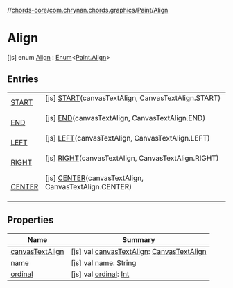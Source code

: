 //[chords-core](../../../../index.md)/[com.chrynan.chords.graphics](../../index.md)/[Paint](../index.md)/[Align](index.md)



# Align  
 [js] enum [Align](index.md) : [Enum](https://kotlinlang.org/api/latest/jvm/stdlib/kotlin/-enum/index.html)<[Paint.Align](index.md)>    


## Entries  
  
| | |
|---|---|
| <a name="com.chrynan.chords.graphics/Paint.Align.START///PointingToDeclaration/"></a>[START](-s-t-a-r-t/index.md)| <a name="com.chrynan.chords.graphics/Paint.Align.START///PointingToDeclaration/"></a> [js] [START](-s-t-a-r-t/index.md)(canvasTextAlign, CanvasTextAlign.START)  <br>   <br>|
| <a name="com.chrynan.chords.graphics/Paint.Align.END///PointingToDeclaration/"></a>[END](-e-n-d/index.md)| <a name="com.chrynan.chords.graphics/Paint.Align.END///PointingToDeclaration/"></a> [js] [END](-e-n-d/index.md)(canvasTextAlign, CanvasTextAlign.END)  <br>   <br>|
| <a name="com.chrynan.chords.graphics/Paint.Align.LEFT///PointingToDeclaration/"></a>[LEFT](-l-e-f-t/index.md)| <a name="com.chrynan.chords.graphics/Paint.Align.LEFT///PointingToDeclaration/"></a> [js] [LEFT](-l-e-f-t/index.md)(canvasTextAlign, CanvasTextAlign.LEFT)  <br>   <br>|
| <a name="com.chrynan.chords.graphics/Paint.Align.RIGHT///PointingToDeclaration/"></a>[RIGHT](-r-i-g-h-t/index.md)| <a name="com.chrynan.chords.graphics/Paint.Align.RIGHT///PointingToDeclaration/"></a> [js] [RIGHT](-r-i-g-h-t/index.md)(canvasTextAlign, CanvasTextAlign.RIGHT)  <br>   <br>|
| <a name="com.chrynan.chords.graphics/Paint.Align.CENTER///PointingToDeclaration/"></a>[CENTER](-c-e-n-t-e-r/index.md)| <a name="com.chrynan.chords.graphics/Paint.Align.CENTER///PointingToDeclaration/"></a> [js] [CENTER](-c-e-n-t-e-r/index.md)(canvasTextAlign, CanvasTextAlign.CENTER)  <br>   <br>|


## Properties  
  
|  Name |  Summary | 
|---|---|
| <a name="com.chrynan.chords.graphics/Paint.Align/canvasTextAlign/#/PointingToDeclaration/"></a>[canvasTextAlign](canvas-text-align.md)| <a name="com.chrynan.chords.graphics/Paint.Align/canvasTextAlign/#/PointingToDeclaration/"></a> [js] val [canvasTextAlign](canvas-text-align.md): [CanvasTextAlign](https://kotlinlang.org/api/latest/jvm/stdlib/org.w3c.dom/-canvas-text-align/index.html)   <br>|
| <a name="com.chrynan.chords.graphics/Paint.Align/name/#/PointingToDeclaration/"></a>[name](index.md#%5Bcom.chrynan.chords.graphics%2FPaint.Align%2Fname%2F%23%2FPointingToDeclaration%2F%5D%2FProperties%2F-2072960283)| <a name="com.chrynan.chords.graphics/Paint.Align/name/#/PointingToDeclaration/"></a> [js] val [name](index.md#%5Bcom.chrynan.chords.graphics%2FPaint.Align%2Fname%2F%23%2FPointingToDeclaration%2F%5D%2FProperties%2F-2072960283): [String](https://kotlinlang.org/api/latest/jvm/stdlib/kotlin/-string/index.html)   <br>|
| <a name="com.chrynan.chords.graphics/Paint.Align/ordinal/#/PointingToDeclaration/"></a>[ordinal](index.md#%5Bcom.chrynan.chords.graphics%2FPaint.Align%2Fordinal%2F%23%2FPointingToDeclaration%2F%5D%2FProperties%2F-2072960283)| <a name="com.chrynan.chords.graphics/Paint.Align/ordinal/#/PointingToDeclaration/"></a> [js] val [ordinal](index.md#%5Bcom.chrynan.chords.graphics%2FPaint.Align%2Fordinal%2F%23%2FPointingToDeclaration%2F%5D%2FProperties%2F-2072960283): [Int](https://kotlinlang.org/api/latest/jvm/stdlib/kotlin/-int/index.html)   <br>|


